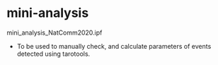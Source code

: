 # mini-analysis

mini_analysis_NatComm2020.ipf 
- To be used to manually check, and calculate parameters of events detected using tarotools.
